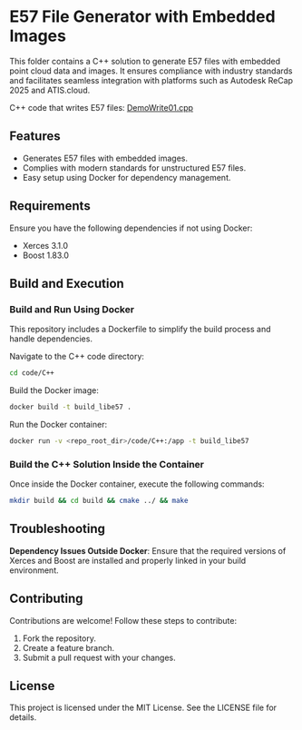 # E57 File Generator with Embedded Images

This folder contains a C++ solution to generate E57 files with embedded point cloud data and images. It ensures compliance with industry standards and facilitates seamless integration with platforms such as Autodesk ReCap 2025 and ATIS.cloud.

C++ code that writes E57 files: [DemoWrite01.cpp](src/examples/DemoWrite01.cpp)

## Features
- Generates E57 files with embedded images.
- Complies with modern standards for unstructured E57 files.
- Easy setup using Docker for dependency management.

## Requirements
Ensure you have the following dependencies if not using Docker:

- Xerces 3.1.0
- Boost 1.83.0

## Build and Execution

### Build and Run Using Docker
This repository includes a Dockerfile to simplify the build process and handle dependencies.

Navigate to the C++ code directory:
````bash
cd code/C++
````
Build the Docker image:
````bash
docker build -t build_libe57 .
````
Run the Docker container:
````bash
docker run -v <repo_root_dir>/code/C++:/app -t build_libe57
````

### Build the C++ Solution Inside the Container
Once inside the Docker container, execute the following commands:
````bash
mkdir build && cd build && cmake ../ && make
````

## Troubleshooting
**Dependency Issues Outside Docker**:
Ensure that the required versions of Xerces and Boost are installed and properly linked in your build environment.

## Contributing
Contributions are welcome! Follow these steps to contribute:

1. Fork the repository.
2. Create a feature branch.
3. Submit a pull request with your changes.

## License
This project is licensed under the MIT License. See the LICENSE file for details.
